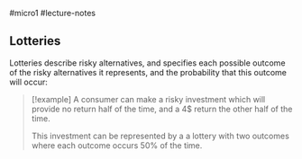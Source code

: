 #micro1 #lecture-notes

## Lotteries

Lotteries describe risky alternatives, and specifies each possible outcome of the risky alternatives it represents, and the probability that this outcome will occur:

> [!example]
> A consumer can make a risky investment which will provide no return half of the time, and a $4\$$ return the other half of the time.
>
> This investment can be represented by a a lottery with two outcomes where each outcome occurs 50% of the time.